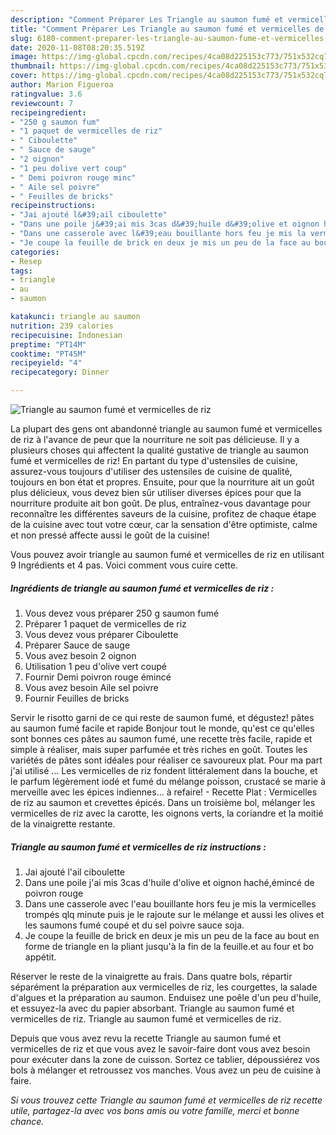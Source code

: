 ```yaml
---
description: "Comment Préparer Les Triangle au saumon fumé et vermicelles de riz"
title: "Comment Préparer Les Triangle au saumon fumé et vermicelles de riz"
slug: 6180-comment-preparer-les-triangle-au-saumon-fume-et-vermicelles-de-riz
date: 2020-11-08T08:20:35.519Z
image: https://img-global.cpcdn.com/recipes/4ca08d225153c773/751x532cq70/triangle-au-saumon-fume-et-vermicelles-de-riz-photo-principale-de-la-recette.jpg
thumbnail: https://img-global.cpcdn.com/recipes/4ca08d225153c773/751x532cq70/triangle-au-saumon-fume-et-vermicelles-de-riz-photo-principale-de-la-recette.jpg
cover: https://img-global.cpcdn.com/recipes/4ca08d225153c773/751x532cq70/triangle-au-saumon-fume-et-vermicelles-de-riz-photo-principale-de-la-recette.jpg
author: Marion Figueroa
ratingvalue: 3.6
reviewcount: 7
recipeingredient:
- "250 g saumon fum"
- "1 paquet de vermicelles de riz"
- " Ciboulette"
- " Sauce de sauge"
- "2 oignon"
- "1 peu dolive vert coup"
- " Demi poivron rouge minc"
- " Aile sel poivre"
- " Feuilles de bricks"
recipeinstructions:
- "Jai ajouté l&#39;ail ciboulette"
- "Dans une poile j&#39;ai mis 3cas d&#39;huile d&#39;olive et oignon haché,émincé de poivron rouge"
- "Dans une casserole avec l&#39;eau bouillante hors feu je mis la vermicelles trompés qlq minute puis je le rajoute sur le mélange et aussi les olives et les saumons fumé coupé et du sel poivre sauce soja."
- "Je coupe la feuille de brick en deux je mis un peu de la face au bout en forme de triangle en la pliant jusqu&#39;à la fin de la feuille.et au four et bo appétit."
categories:
- Resep
tags:
- triangle
- au
- saumon

katakunci: triangle au saumon 
nutrition: 239 calories
recipecuisine: Indonesian
preptime: "PT14M"
cooktime: "PT45M"
recipeyield: "4"
recipecategory: Dinner

---
```



![Triangle au saumon fumé et vermicelles de riz](https://img-global.cpcdn.com/recipes/4ca08d225153c773/751x532cq70/triangle-au-saumon-fume-et-vermicelles-de-riz-photo-principale-de-la-recette.jpg)

La plupart des gens ont abandonné triangle au saumon fumé et vermicelles de riz à l'avance de peur que la nourriture ne soit pas délicieuse. Il y a plusieurs choses qui affectent la qualité gustative de triangle au saumon fumé et vermicelles de riz! En partant du type d'ustensiles de cuisine, assurez-vous toujours d'utiliser des ustensiles de cuisine de qualité, toujours en bon état et propres. Ensuite, pour que la nourriture ait un goût plus délicieux, vous devez bien sûr utiliser diverses épices pour que la nourriture produite ait bon goût. De plus, entraînez-vous davantage pour reconnaître les différentes saveurs de la cuisine, profitez de chaque étape de la cuisine avec tout votre cœur, car la sensation d'être optimiste, calme et non pressé affecte aussi le goût de la cuisine!

<!--inarticleads1-->

Vous pouvez avoir triangle au saumon fumé et vermicelles de riz en utilisant 9 Ingrédients et 4 pas. Voici comment vous cuire cette.

##### Ingrédients de triangle au saumon fumé et vermicelles de riz :

1. Vous devez vous préparer 250 g saumon fumé
1. Préparer 1 paquet de vermicelles de riz
1. Vous devez vous préparer  Ciboulette
1. Préparer  Sauce de sauge
1. Vous avez besoin 2 oignon
1. Utilisation 1 peu d&#39;olive vert coupé
1. Fournir  Demi poivron rouge émincé
1. Vous avez besoin  Aile sel poivre
1. Fournir  Feuilles de bricks


Servir le risotto garni de ce qui reste de saumon fumé, et dégustez! pâtes au saumon fumé facile et rapide Bonjour tout le monde, qu&#39;est ce qu&#39;elles sont bonnes ces pâtes au saumon fumé, une recette très facile, rapide et simple à réaliser, mais super parfumée et très riches en goût. Toutes les variétés de pâtes sont idéales pour réaliser ce savoureux plat. Pour ma part j&#39;ai utilisé … Les vermicelles de riz fondent littéralement dans la bouche, et le parfum légèrement iodé et fumé du mélange poisson, crustacé se marie à merveille avec les épices indiennes… à refaire! - Recette Plat : Vermicelles de riz au saumon et crevettes épicés. Dans un troisième bol, mélanger les vermicelles de riz avec la carotte, les oignons verts, la coriandre et la moitié de la vinaigrette restante. 

<!--inarticleads2-->

##### Triangle au saumon fumé et vermicelles de riz instructions :

1. Jai ajouté l&#39;ail ciboulette
1. Dans une poile j&#39;ai mis 3cas d&#39;huile d&#39;olive et oignon haché,émincé de poivron rouge
1. Dans une casserole avec l&#39;eau bouillante hors feu je mis la vermicelles trompés qlq minute puis je le rajoute sur le mélange et aussi les olives et les saumons fumé coupé et du sel poivre sauce soja.
1. Je coupe la feuille de brick en deux je mis un peu de la face au bout en forme de triangle en la pliant jusqu&#39;à la fin de la feuille.et au four et bo appétit.


Réserver le reste de la vinaigrette au frais. Dans quatre bols, répartir séparément la préparation aux vermicelles de riz, les courgettes, la salade d&#39;algues et la préparation au saumon. Enduisez une poêle d&#39;un peu d&#39;huile, et essuyez-la avec du papier absorbant. Triangle au saumon fumé et vermicelles de riz. Triangle au saumon fumé et vermicelles de riz. 

<!--inarticleads1-->

<p>
Depuis que vous avez revu la recette Triangle au saumon fumé et vermicelles de riz et que vous avez le savoir-faire dont vous avez besoin pour exécuter dans la zone de cuisson. Sortez ce tablier, dépoussiérez vos bols à mélanger et retroussez vos manches. Vous avez un peu de cuisine à faire.
</p>

<p>
<i>Si vous trouvez cette Triangle au saumon fumé et vermicelles de riz recette utile, partagez-la avec vos bons amis ou votre famille, merci et bonne chance.</i>
</p>

